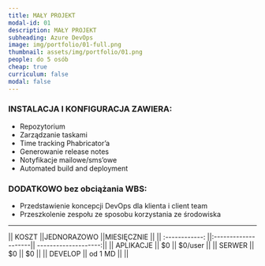 ```yaml
---
title: MAŁY PROJEKT 
modal-id: 01
description: MAŁY PROJEKT 
subheading: Azure DevOps
image: img/portfolio/01-full.png
thumbnail: assets/img/portfolio/01.png
people: do 5 osób
cheap: true
curriculum: false
modal: false
---
```

### INSTALACJA I KONFIGURACJA ZAWIERA:

* Repozytorium 
* Zarządzanie taskami
* Time tracking Phabricator’a
* Generowanie release notes
* Notyfikacje mailowe/sms’owe
* Automated build and deployment


### DODATKOWO bez obciążania WBS: 

- Przedstawienie koncepcji DevOps dla klienta i client team
- Przeszkolenie zespołu ze sposobu korzystania ze środowiska

-------------------------------------------------------------------


|| KOSZT         ||JEDNORAZOWO           ||MIESIĘCZNIE           ||
|| :------------: ||:--------------------|| --------------------:||
|| APLIKACJE     ||     $0               || $0/user          ||
|| SERWER        || 	$0               ||  $0               ||
|| DEVELOP       ||   od 1 MD            ||                      ||




